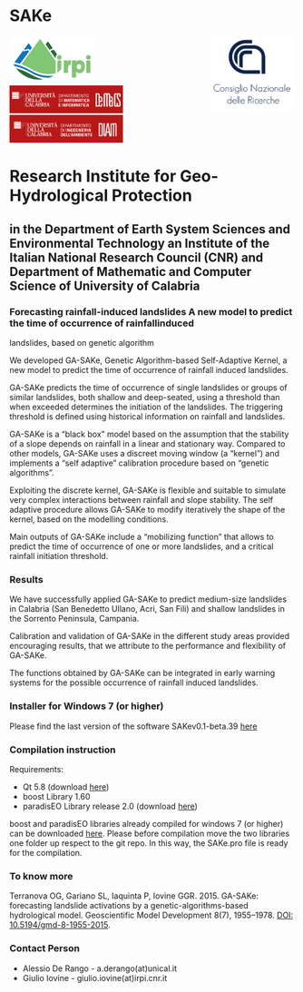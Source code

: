 # SAKe
<div style="display:table-cell; vertical-align:middle">
 <img src="https://github.com/alessioderango/SAKe/blob/master/README-IMG/logoIRPI.PNG"  width="150"> &nbsp; &nbsp; &nbsp;
 <img src="https://github.com/alessioderango/SAKe/blob/master/README-IMG/CNRlogo.PNG" style="float: right;" width="150">  &nbsp; &nbsp; &nbsp;
 <img src="https://github.com/alessioderango/SAKe/blob/master/README-IMG/DEMACS.png" style="margin:auto" width="200">  &nbsp; &nbsp; &nbsp;
 <img src="https://github.com/alessioderango/SAKe/blob/master/README-IMG/DIAm.png"  width="200">
</div>

# Research Institute for Geo-Hydrological Protection
## in the Department of Earth System Sciences and Environmental Technology an Institute of the Italian National Research Council (CNR) and Department of Mathematic and Computer Science of University of Calabria

### Forecasting rainfall-induced landslides A new model to predict the time of occurrence of rainfallinduced
landslides, based on genetic algorithm

We developed GA-SAKe, Genetic Algorithm-based Self-Adaptive Kernel, a new model to
predict the time of occurrence of rainfall induced landslides.

GA-SAKe predicts the time of occurrence of single landslides or groups of similar landslides,
both shallow and deep-seated, using a threshold than when exceeded determines the
initiation of the landslides. The triggering threshold is defined using historical information
on rainfall and landslides.

GA-SAKe is a “black box” model based on the assumption that the stability of a slope
depends on rainfall in a linear and stationary way. Compared to other models, GA-SAKe
uses a discreet moving window (a “kernel”) and implements a “self adaptive” calibration
procedure based on “genetic algorithms”.

Exploiting the discrete kernel, GA-SAKe is flexible and suitable to simulate very complex
interactions between rainfall and slope stability. The self adaptive procedure
allows GA-SAKe to modify iteratively the shape of the kernel, based on the modelling
conditions.

Main outputs of GA-SAKe include a “mobilizing function” that allows to predict the time of
occurrence of one or more landslides, and a critical rainfall initiation threshold.

### Results

We have successfully applied GA-SAKe to predict medium-size landslides in Calabria (San
Benedetto Ullano, Acri, San Fili) and shallow landslides in the Sorrento Peninsula,
Campania.

Calibration and validation of GA-SAKe in the different study areas provided encouraging
results, that we attribute to the performance and flexibility of GA-SAKe.

The functions obtained by GA-SAKe can be integrated in early warning systems for the
possible occurrence of rainfall induced landslides.

### Installer for Windows 7 (or higher)

Please find the last version of the software SAKev0.1-beta.39 [here](https://github.com/alessioderango/SAKe/releases/download/SAKev0.1-beta.39/SAKev0.1-beta.39.exe)

### Compilation instruction

Requirements:
 - Qt 5.8 (download [here](https://download.qt.io/new_archive/qt/5.8/5.8.0/qt-opensource-windows-x86-mingw530-5.8.0.exe))
 - boost Library 1.60
 - paradisEO Library release 2.0 (download [here](https://github.com/nojhan/paradiseo/releases/tag/2.1.0-beta))

boost and paradisEO libraries already compiled for windows 7 (or higher) can be downloaded [here](https://drive.google.com/drive/folders/1t6sGG6o5hgLbKPIq-Rfxd-8HSHZEY5LY?usp=sharing).
Please before compilation move the two libraries one folder up respect to the git repo. In this way, the SAKe.pro file is ready for the compilation.

### To know more

Terranova OG, Gariano SL, Iaquinta P, Iovine GGR. 2015. GA-SAKe: forecasting landslide
activations by a genetic-algorithms-based hydrological model. Geoscientific Model
Development 8(7), 1955–1978. [DOI: 10.5194/gmd-8-1955-2015](http://www.geosci-model-dev.net/8/1955/2015/).

### Contact Person

* Alessio De Rango - a.derango(at)unical.it 
* Giulio Iovine - giulio.iovine(at)irpi.cnr.it
